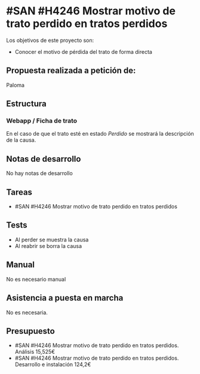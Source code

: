 # #SAN #H4246 Mostrar motivo de trato perdido en tratos perdidos

Los objetivos de este proyecto son:
+ Conocer el motivo de pérdida del trato de forma directa

## Propuesta realizada a petición de:
Paloma

## Estructura

### Webapp / Ficha de trato
En el caso de que el trato esté en estado _Perdido_ se mostrará la descripción de la causa.


## Notas de desarrollo
No hay notas de desarrollo

## Tareas
* #SAN #H4246 Mostrar motivo de trato perdido en tratos perdidos

## Tests
+ Al perder se muestra la causa
+ Al reabrir se borra la causa

## Manual
No es necesario manual

## Asistencia a puesta en marcha
No es necesaria.

## Presupuesto
* #SAN #H4246 Mostrar motivo de trato perdido en tratos perdidos. Análisis 15,525€
* #SAN #H4246 Mostrar motivo de trato perdido en tratos perdidos. Desarrollo e instalación 124,2€
